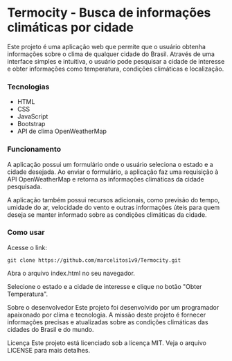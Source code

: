 <h1>Termocity - Busca de informações climáticas por cidade</h1>
Este projeto é uma aplicação web que permite que o usuário obtenha informações sobre o clima de qualquer cidade do Brasil. Através de uma interface simples e intuitiva, o usuário pode pesquisar a cidade de interesse e obter informações como temperatura, condições climáticas e localização.<br>

<h3>Tecnologias</h3>

* HTML
* CSS
* JavaScript
* Bootstrap
* API de clima OpenWeatherMap

<h3>Funcionamento</h3>
A aplicação possui um formulário onde o usuário seleciona o estado e a cidade desejada. Ao enviar o formulário, a aplicação faz uma requisição à API OpenWeatherMap e retorna as informações climáticas da cidade pesquisada.

A aplicação também possui recursos adicionais, como previsão do tempo, umidade do ar, velocidade do vento e outras informações úteis para quem deseja se manter informado sobre as condições climáticas da cidade.

<h3>Como usar</h3>
Acesse o link:

```
git clone https://github.com/marcelitos1v9/Termocity.git

```


Abra o arquivo index.html no seu navegador.

Selecione o estado e a cidade de interesse e clique no botão "Obter Temperatura".

Sobre o desenvolvedor
Este projeto foi desenvolvido por um programador apaixonado por clima e tecnologia. A missão deste projeto é fornecer informações precisas e atualizadas sobre as condições climáticas das cidades do Brasil e do mundo.

Licença
Este projeto está licenciado sob a licença MIT. Veja o arquivo LICENSE para mais detalhes.
